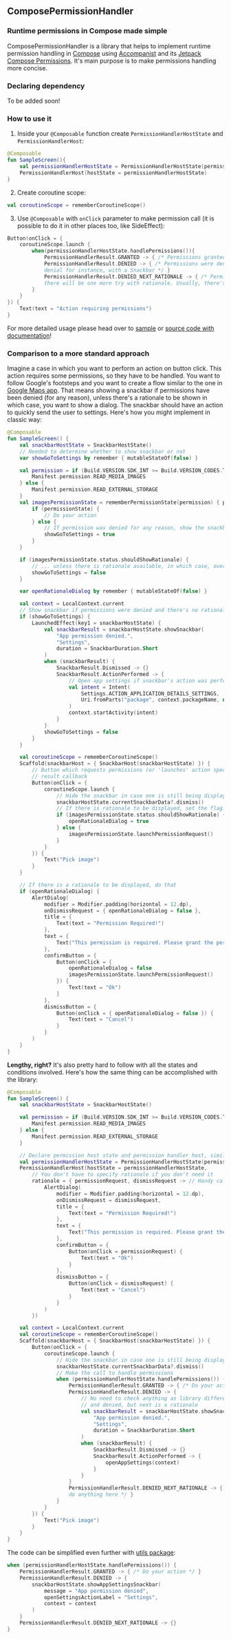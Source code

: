 ## ComposePermissionHandler
### Runtime permissions in Compose made simple

ComposePermissionHandler is a library that helps to implement runtime permission handling in [Compose](https://developer.android.com/jetpack/compose) using [Accompanist](https://github.com/google/accompanist) and its [Jetpack Compose Permissions](https://github.com/google/accompanist/tree/main/permissions).
It's main purpose is to make permissions handling more concise.

### Declaring dependency
To be added soon!

### How to use it
1. Inside your `@Composable` function create `PermissionHandlerHostState` and `PermissionHandlerHost`:
```kotlin
@Composable
fun SampleScreen(){
    val permissionHandlerHostState = PermissionHandlerHostState(permissionList = /* ... */)
    PermissionHandlerHost(hostState = permissionHandlerHostState)
}
```
2. Create coroutine scope:
```kotlin
val coroutineScope = rememberCoroutineScope()
```
3. Use `@Composable` with `onClick` parameter to make permission call (it is possible to do it in other places too, like SideEffect):
```kotlin
Button(onClick = {
    coroutineScope.launch {
        when(permissionHandlerHostState.handlePermissions()){
            PermissionHandlerResult.GRANTED -> { /* Permissions granted. Do your action here */ }
            PermissionHandlerResult.DENIED -> { /* Permissions were denied. Communicate to user
            denial for instance, with a Snackbar */ }
            PermissionHandlerResult.DENIED_NEXT_RATIONALE -> { /* Permissions were denied, but 
            there will be one more try with rationale. Usually, there's no need to do anything here. */ }
        }
    }
}) {
    Text(text = "Action requiring permissions")
}
```

For more detailed usage please head over to [sample](https://github.com/dawidraszka/compose-permission-handler/tree/main/sample) or [source code with documentation](https://github.com/dawidraszka/compose-permission-handler/blob/main/core/src/main/java/com/dawidraszka/composepermissionhandler/ComposePermissionHandler.kt)!

### Comparison to a more standard approach
Imagine a case in which you want to perform an action on button click. This action requires some permissions, so they have to be handled. You want to follow Google's footsteps and you want to create a flow similar to the one in [Google Maps app](ttps://play.google.com/store/apps/details?id=com.google.android.apps.maps). That means showing a snackbar if permissions have been denied (for any reason), unless there's a rationale to be shown in which case, you want to show a dialog. The snackbar should have an action to quickly send the user to settings. Here's how you might implement in classic way:
```kotlin
@Composable
fun SampleScreen() {
    val snackbarHostState = SnackbarHostState()
    // Needed to determine whether to show snackbar or not
    var showGoToSettings by remember { mutableStateOf(false) }

    val permission = if (Build.VERSION.SDK_INT >= Build.VERSION_CODES.TIRAMISU) {
        Manifest.permission.READ_MEDIA_IMAGES
    } else {
        Manifest.permission.READ_EXTERNAL_STORAGE
    }
    val imagesPermissionState = rememberPermissionState(permission) { permissionState ->
        if (permissionState) {
            // Do your action
        } else {
            // If permission was denied for any reason, show the snackbar...
            showGoToSettings = true
        }
    }

    if (imagesPermissionState.status.shouldShowRationale) {
        // ... unless there is rationale available, in which case, override the flag
        showGoToSettings = false
    }

    var openRationaleDialog by remember { mutableStateOf(false) }

    val context = LocalContext.current
    // Show snackbar if permissions were denied and there's no rationale to be displayed
    if (showGoToSettings) {
        LaunchedEffect(key1 = snackbarHostState) {
            val snackbarResult = snackbarHostState.showSnackbar(
                "App permission denied.",
                "Settings",
                duration = SnackbarDuration.Short
            )
            when (snackbarResult) {
                SnackbarResult.Dismissed -> {}
                SnackbarResult.ActionPerformed -> {
                    // Open app settings if snackbar's action was performed
                    val intent = Intent(
                        Settings.ACTION_APPLICATION_DETAILS_SETTINGS,
                        Uri.fromParts("package", context.packageName, null)
                    )
                    context.startActivity(intent)
                }
            }
            showGoToSettings = false
        }
    }

    val coroutineScope = rememberCoroutineScope()
    Scaffold(snackbarHost = { SnackbarHost(snackbarHostState) }) {
        // Button which requests permissions (or 'launches' action specified in permission request
        // result callback
        Button(onClick = {
            coroutineScope.launch {
                // Hide the snackbar in case one is still being displayed
                snackbarHostState.currentSnackbarData?.dismiss()
                // If there is rationale to be displayed, set the flag. Otherwise, launch request.
                if (imagesPermissionState.status.shouldShowRationale) {
                    openRationaleDialog = true
                } else {
                    imagesPermissionState.launchPermissionRequest()
                }
            }
        }) {
            Text("Pick image")
        }
    }

    // If there is a rationale to be displayed, do that
    if (openRationaleDialog) {
        AlertDialog(
            modifier = Modifier.padding(horizontal = 12.dp),
            onDismissRequest = { openRationaleDialog = false },
            title = {
                Text(text = "Permission Required!")
            },
            text = {
                Text("This permission is required. Please grant the permission on the next popup.")
            },
            confirmButton = {
                Button(onClick = {
                    openRationaleDialog = false
                    imagesPermissionState.launchPermissionRequest()
                }) {
                    Text(text = "Ok")
                }
            },
            dismissButton = {
                Button(onClick = { openRationaleDialog = false }) {
                    Text(text = "Cancel")
                }
            }
        )
    }
}
```

**Lengthy, right?** It's also pretty hard to follow with all the states and conditions involved. Here's how the same thing can be accomplished with the library:
```kotlin
@Composable
fun SampleScreen() {
    val snackbarHostState = SnackbarHostState()

    val permission = if (Build.VERSION.SDK_INT >= Build.VERSION_CODES.TIRAMISU) {
        Manifest.permission.READ_MEDIA_IMAGES
    } else {
        Manifest.permission.READ_EXTERNAL_STORAGE
    }

    // Declare permission host state and permission handler host, similarly to snackbar
    val permissionHandlerHostState = PermissionHandlerHostState(permission)
    PermissionHandlerHost(hostState = permissionHandlerHostState,
        // You don't have to specify rationale if you don't need it
        rationale = { permissionRequest, dismissRequest -> // Handy callbacks to make code concise
            AlertDialog(
                modifier = Modifier.padding(horizontal = 12.dp),
                onDismissRequest = dismissRequest,
                title = {
                    Text(text = "Permission Required!")
                },
                text = {
                    Text("This permission is required. Please grant the permission on the next popup.")
                },
                confirmButton = {
                    Button(onClick = permissionRequest) {
                        Text(text = "Ok")
                    }
                },
                dismissButton = {
                    Button(onClick = dismissRequest) {
                        Text(text = "Cancel")
                    }
                }
            )
        })

    val context = LocalContext.current
    val coroutineScope = rememberCoroutineScope()
    Scaffold(snackbarHost = { SnackbarHost(snackbarHostState) }) {
        Button(onClick = {
            coroutineScope.launch {
                // Hide the snackbar in case one is still being displayed
                snackbarHostState.currentSnackbarData?.dismiss()
                // Make the call to handle permissions
                when (permissionHandlerHostState.handlePermissions()) {
                    PermissionHandlerResult.GRANTED -> { /* Do your action */ }
                    PermissionHandlerResult.DENIED -> {
                        // No need to check anything as library differentiates between denied state
                        // and denied, but next is a rationale
                        val snackbarResult = snackbarHostState.showSnackbar(
                            "App permission denied.",
                            "Settings",
                            duration = SnackbarDuration.Short
                        )
                        when (snackbarResult) {
                            SnackbarResult.Dismissed -> {}
                            SnackbarResult.ActionPerformed -> {
                                openAppSettings(context)
                            }
                        }
                    }
                    PermissionHandlerResult.DENIED_NEXT_RATIONALE -> { /* Usually there's no need to 
                    do anything here */ }
                }
            }
        }) {
            Text("Pick image")
        }
    }
}
```

The code can be simplified even further with [utils package](https://github.com/dawidraszka/compose-permission-handler/tree/main/utils):
```kotlin
when (permissionHandlerHostState.handlePermissions()) {
    PermissionHandlerResult.GRANTED -> { /* Do your action */ }
    PermissionHandlerResult.DENIED -> {
        snackbarHostState.showAppSettingsSnackbar(
            message = "App permission denied",
            openSettingsActionLabel = "Settings",
            context = context
        )
    }
    PermissionHandlerResult.DENIED_NEXT_RATIONALE -> {}
}
```
